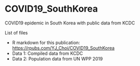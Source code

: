 # COVID19_SouthKorea
COVID19 epidemic in South Korea with public data from KCDC

List of files 
- R markdown for this publication: https://rpubs.com/YJ_Choi/COVID19_SouthKorea
- Data 1: Compiled data from KCDC
- Data 2: Population data from UN WPP 2019
